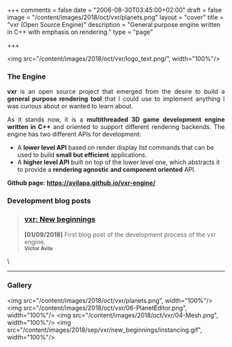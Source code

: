 +++
comments = false
date = "2006-08-30T03:45:00+02:00"
draft = false
image = "/content/images/2018/oct/vxr/planets.png"
layout = "cover"
title = "vxr (Open Source Engine)"
description = "General purpose engine written in C++ with emphasis on rendering."
type = "page"

+++

<img src="/content/images/2018/oct/vxr/logo_text.png/", width="100%"/>

### The Engine

<p align="justify">
<b>vxr</b> is an open source project that emerged from the desire to build a <b>general purpose rendering tool</b> that I could use to implement anything I was curious about or wanted to learn about.
</p>
<p align="justify">
As it stands now, it is a <b>multithreaded 3D game development engine written in C++</b> and oriented to support different rendering backends. The engine has two different APIs for development:
</p>
</p>

 
  - A <b>lower level API</b> based on render display list commands that can be used to build <b>small but efficient</b> applications.
  - A <b>higher level API</b> built on top of the lower level one, which abstracts it to provide a <b>rendering agnostic and component oriented</b> API.
  
<b>Github page: https://avilapa.github.io/vxr-engine/</b>

### Development blog posts

>### [vxr: New beginnings][1]
> __[01/09/2018]__ First blog post of the development process of the vxr engine.
>	<br><small><b>Víctor Ávila</b></small>

[1]: /post/vxr-new-beginnings/
\

---
### Gallery

<img src="/content/images/2018/oct/vxr/planets.png", width="100%"/>
<img src="/content/images/2018/oct/vxr/06-PlanetEditor.png", width="100%"/>
<img src="/content/images/2018/oct/vxr/04-Mesh.png", width="100%"/>
<img src="/content/images/2018/sep/vxr/new_beginnings/instancing.gif", width="100%"/>